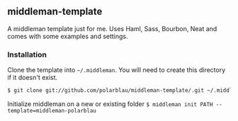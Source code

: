 ## middleman-template

A middleman template just for me. Uses Haml, Sass, Bourbon, Neat and comes with some examples and settings.

### Installation
 
Clone the template into `~/.middleman`. You will need to create this directory if it doesn't exist.

```bash
$ git clone git://github.com/polarblau/middleman-template/.git ~/.middleman/middleman-polarblau
```

Initialize middleman on a new or existing folder `$ middleman init PATH --template=middleman-polarblau`
